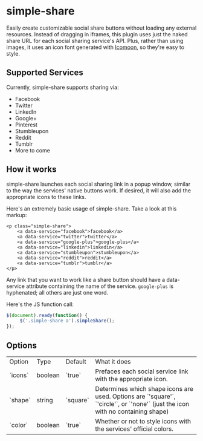 simple-share
============

Easily create customizable social share buttons without loading any external resources. Instead of dragging in iframes, this plugin uses just the naked share URL for each social sharing service's API. Plus, rather than using images, it uses an icon font generated with [Icomoon](http://keyamoon.com/icomoon), so they're easy to style.

Supported Services
------------------

Currently, simple-share supports sharing via:
* Facebook
* Twitter
* LinkedIn
* Google+
* Pinterest
* Stumbleupon
* Reddit
* Tumblr
* More to come

How it works
------------

simple-share launches each social sharing link in a popup window, similar to the way the services' native buttons work. If desired, it will also add the appropriate icons to these links.

Here's an extremely basic usage of simple-share. Take a look at this markup:

    <p class="simple-share">
        <a data-service="facebook">facebook</a>
        <a data-service="twitter">twitter</a>
        <a data-service="google-plus">google-plus</a>
        <a data-service="linkedin">linkedin</a>
        <a data-service="stumbleupon">stumbleupon</a>
        <a data-service="reddit">reddit</a>
        <a data-service="tumblr">tumblr</a>
    </p>
    
Any link that you want to work like a share button should have a data-service attribute containing the name of the service. `google-plus` is hyphenated; all others are just one word.

Here's the JS function call:

```javascript
$(document).ready(function() {
	 $('.simple-share a').simpleShare();
});
```

Options
-------

<table>
	<tr>
		<td>Option</td>
		<td>Type</td>
		<td>Default</td>
		<td>What it does</td>
	</tr>
	<tr>
		<td>`icons`</td>
		<td>boolean</td>
		<td>`true`</td>
		<td>Prefaces each social service link with the appropriate icon.</td>
	</tr>
	<tr>
		<td>`shape`</td>
		<td>string</td>
		<td>`square`</td>
		<td>Determines which shape icons are used. Options are `'square'`, `'circle'`, or `'none'` (just the icon with no containing shape)</td>
	</tr>
	<tr>
		<td>`color`</td>
		<td>boolean</td>
		<td>`true`</td>
		<td>Whether or not to style icons with the services' official colors.</td>
	</tr>
</table>